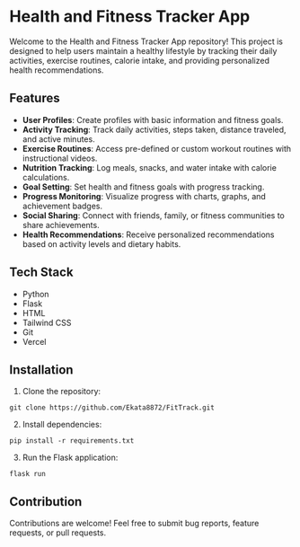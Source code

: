 # Health and Fitness Tracker App

Welcome to the Health and Fitness Tracker App repository! This project is designed to help users maintain a healthy lifestyle by tracking their daily activities, exercise routines, calorie intake, and providing personalized health recommendations.

## Features

- **User Profiles**: Create profiles with basic information and fitness goals.
- **Activity Tracking**: Track daily activities, steps taken, distance traveled, and active minutes.
- **Exercise Routines**: Access pre-defined or custom workout routines with instructional videos.
- **Nutrition Tracking**: Log meals, snacks, and water intake with calorie calculations.
- **Goal Setting**: Set health and fitness goals with progress tracking.
- **Progress Monitoring**: Visualize progress with charts, graphs, and achievement badges.
- **Social Sharing**: Connect with friends, family, or fitness communities to share achievements.
- **Health Recommendations**: Receive personalized recommendations based on activity levels and dietary habits.

## Tech Stack

- Python
- Flask
- HTML
- Tailwind CSS
- Git
- Vercel

## Installation

1. Clone the repository:

```
git clone https://github.com/Ekata8872/FitTrack.git
```

2. Install dependencies:

```
pip install -r requirements.txt
```

3. Run the Flask application:

```
flask run
```

## Contribution

Contributions are welcome! Feel free to submit bug reports, feature requests, or pull requests.

